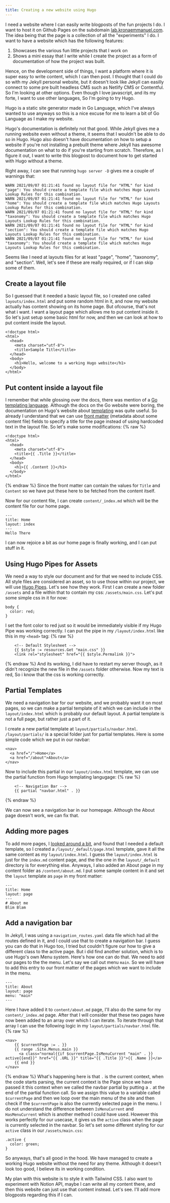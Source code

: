 ```yaml
---
title: Creating a new website using Hugo
---
```


I need a website where I can easily write blogposts of the fun projects I do. I want to host it on Github Pages on the subdomain [lab.kronaemmanuel.com](http://www.lab.kronaemmanuel.com). The idea being that the page is a collection of all the "experiments" I do. I want to have a website which has the following features:
1. Showcases the various fun little projects that I work on
2. Shows a mini essay that I write while I create the project as a form of documentation of how the project was built.

Hence, on the development side of things, I want a platform where it is super easy to write content, which I can then post. I thought that I could do so with my Jekyll personal website, but it doesn't look like Jekyll can easilly connect to some pre built headless CMS such as Netlify CMS or Contentful. So I'm looking at other options. Even though I love javascript, and its my forte, I want to use other languages, So I'm going to try Hugo.

Hugo is a static site generator made in Go Language, which I've always wanted to use anyways so this is a nice excuse for me to learn a bit of Go Language as I make my website.

Hugo's documentation is definitely not that good. While Jekyll gives me a running website even without a theme, it seems that I wouldn't be able to do so in Hugo. Hugo also doesn't have documentation on how to setup a website if you're not installing a prebuilt theme where Jekyll has awesome documentation on what to do if you're starting from scratch. Therefore, as I figure it out, I want to write this blogpost to document how to get started with Hugo without a theme.

Right away, I can see that running `hugo server -D` gives me a couple of warnings that:
```
WARN 2021/09/07 01:21:41 found no layout file for "HTML" for kind "page": You should create a template file which matches Hugo Layouts Lookup Rules for this combination.
WARN 2021/09/07 01:21:41 found no layout file for "HTML" for kind "home": You should create a template file which matches Hugo Layouts Lookup Rules for this combination.
WARN 2021/09/07 01:21:41 found no layout file for "HTML" for kind "taxonomy": You should create a template file which matches Hugo Layouts Lookup Rules for this combination.
WARN 2021/09/07 01:21:41 found no layout file for "HTML" for kind "section": You should create a template file which matches Hugo Layouts Lookup Rules for this combination.
WARN 2021/09/07 01:21:41 found no layout file for "HTML" for kind "taxonomy": You should create a template file which matches Hugo Layouts Lookup Rules for this combination.
```
Seems like I need at layouts files for at least "page", "home", "taxonomy", and "section". Well, let's see if these are really required, or if I can skip some of them.

## Create a layout file
So I guessed that it needed a basic layout file, so I created one called `layouts/index.html` and put some random html in it, and now my website actually has content showing on its home page. But ofcourse, that's not what i want. I want a layout page which allows me to put content inside it. So let's just setup some basic html for now, and then we can look at how to put content inside the layout.

```
<!doctype html>
<html>
  <head>
    <meta charset="utf-8">
    <title>Sample Title</title>
  </head>
  <body>
    <h1>Hello, welcome to a working Hugo website</h1>
  </body>
</html>
```
## Put content inside a layout file
I remember that while glossing over the docs, there was mention of a [Go templating language](https://pkg.go.dev/text/template). Although the docs on the Go website were boring, the documentation on Hugo's website about [templating](https://gohugo.io/templates/introduction/) was quite useful. So already I understand that we can use [front matter](https://gohugo.io/content-management/front-matter/) (metadata about some content file) fields to specify a title for the page instead of using hardcoded text in the layout file. So let's make some modifications:
{% raw %}
```
<!doctype html>
<html>
  <head>
    <meta charset="utf-8">
    <title>{{ .Title }}</title>
  </head>
  <body>
    <h1>{{ .Content }}</h1>
  </body>
</html>

```
{% endraw %}
Since the front matter can contain the values for `Title` and `Content` so we have put these here to be fetched from the content itself.

Now for our content file, I can create `content/_index.md` which will be the content file for our home page.
```
---
title: Home
layout: index
---
Hello There

```
I can now rejoice a bit as our home page is finally working, and I can put stuff in it.
## Using Hugo Pipes for Assets
We need a way to style our document and for that we need to include CSS. All style files are considered an asset, so to use those within our project, we will use [Hugo Pipes](https://gohugo.io/hugo-pipes/introduction/). Let's see how they work. First I can create a new folder `/assets` and a file within that to contain my css: `/assets/main.css`. Let's put some simple css in it for now:
```
body {
  color: red;
}
```
I set the font color to red just so it would be immediately visible if my Hugo Pipe was working correctly. I can put the pipe in my `/layout/index.html` like this in my `<head>` tag:
{% raw %}
```
    <!-- Default Stylesheet -->
    {{ $style := resources.Get "main.css" }}
    <link rel="stylesheet" href="{{ $style.Permalink }}">
```
{% endraw %}
And its working, I did have to restart my server though, as it didn't recognize the new file in the `/assets` folder otherwise. Now my text is red, So i know that the css is working correctly.
## Partial Templates
We need a navigation bar for our website, and we probably want it on most pages, so we can make a partial template of it which we can include in the `layout/index.html` which is probably our default layout. A partial template is not a full page, but rather just a part of it.

I create a new partial template at `layout/partials/navbar.html`. `/layout/partials/` is a special folder just for partial templates. Here is some simple code which we put in our navbar:
```
<nav>
  <a href="/">Home</a>
  <a href="/about">About</a>
</nav>
```
Now to include this partial in our `layout/index.html` template, we can use the partial function from Hugo templating langugage:
{% raw %}
```
    <!-- Navigation Bar -->
    {{ partial "navbar.html" . }}
```
{% endraw %}

We can now see a navigation bar in our homepage. Although the About page doesn't work, we can fix that.
## Adding more pages
To add more pages, I [looked around a bit](https://gohugo.io/templates/base/), and found that I needed a default template, so I created a `/layout/_default/page.html` template, gave it all the same content as my `layout/index.html`. I guess the `layout/index.html` is just for the `index.md` content page, and the the one in the `layout/_default` directory is for everything else. Anyways, I also added an About page in my content folder as `/content/about.md`. I put some sample content in it and set the `layout` template as `page` in my front matter:
```
---
title: Home
layout: page
---
# About me
Blim Blam
```
## Add a navigation bar
In Jekyll, I was using a `navigation_routes.yaml` data file which had all the routes defined in it, and I could use that to create a navigation bar. I guess you can do that in Hugo too, I tried but couldn't figure our how to give a different class to the active page. But i did find another solution, which is to use Hugo's own Menu system. Here's how one can do that. We need to add our pages to the the menu. Let's say we call out menu `main`. So we will have to add this entry to our front matter of the pages which we want to include in the menu.
```
---
title: About
layout: page
menu: "main"
---
```
Here I have added it to `content/about.md` page, I'll also do the same for my `content/_index.md` page. After that I will consider that these two pages have now been added to an array over which I can iterate. To iterate through that array I can use the following logic in my `layout/partials/navbar.html` file.
{% raw %}
```
<nav>
    {{ $currentPage := . }}
    {{ range .Site.Menus.main }}
      <a class="normal{{if $currentPage.IsMenuCurrent "main" . }} active{{end}}" href="{{ .URL }}" title="{{ .Title }}">{{ .Name }}</a>
    {{ end }}
</nav>
```
{% endraw %}
What's happening here is that `.` is the current context, when the code starts parsing, the current context is the Page since we have passed it this context when we called the navbar partial by putting a `.` at the end of the partial function call. So we assign this value to a variable called `$currentPage` and then we loop over the main menu of the site and then check if the `$currentPage` is also the currently selected page in the menu. I do not understand the difference between `IsMenuCurrent` and `HasMenuCurrent` which is another method I could have used. However this works perfectly for our usecase, it gives us the `active` class when the page is currently selected in the navbar. So let's set some different styling for our `active` class in our `/assets/main.css`:
```
.active {
  color: green;
}
```
So anyways, that's all good in the hood. We have managed to create a working Hugo website without the need for any theme. Although it doesn't look too good, I believe its in working condition.

My plan with this website is to style it with Tailwind CSS. I also want to experiment with Notion API, maybe I can write all my content there, and then this website can just use that content instead. Let's see. I'll add more blogposts regarding this if I can.
